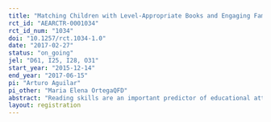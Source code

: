 ```yaml
---
title: "Matching Children with Level-Appropriate Books and Engaging Families"
rct_id: "AEARCTR-0001034"
rct_id_num: "1034"
doi: "10.1257/rct.1034-1.0"
date: "2017-02-27"
status: "on_going"
jel: "D61, I25, I28, O31"
start_year: "2015-12-14"
end_year: "2017-06-15"
pi: "Arturo Aguilar"
pi_other: "Maria Elena OrtegaQFD"
abstract: "Reading skills are an important predictor of educational attainment and, consequently, of other long-term outcomes. School curriculum often follows the “one size fits all” rule, which means that every student within a classroom is assigned the same reading materials, regardless of their reading skills. This practice potentially leads to adverse effects for students in the extremes of the reading abilities’ distribution, which is particularly negative for those falling behind. In this project, we test an alternative system to select reading material for early grade readers: we build a web-based platform that gives book recommendations tailored to readers’ abilities and interests; participants can borrow books for free at the community library. We also test whether parental involvement could complement this strategy. We implement a randomized control trial to assess the potential benefits of this intervention on students’ reading proficiency and habits.  "
layout: registration
---
```


